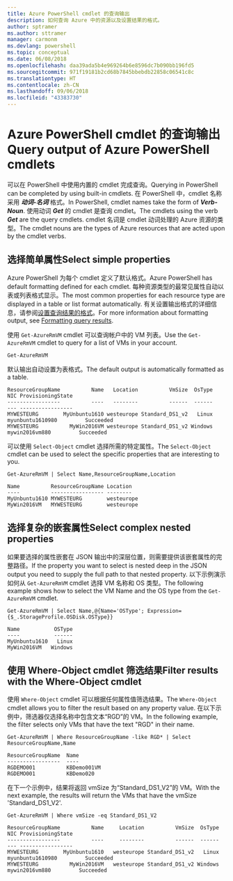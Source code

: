 ```yaml
---
title: Azure PowerShell cmdlet 的查询输出
description: 如何查询 Azure 中的资源以及设置结果的格式。
author: sptramer
ms.author: sttramer
manager: carmonm
ms.devlang: powershell
ms.topic: conceptual
ms.date: 06/08/2018
ms.openlocfilehash: daa39ada5b4e969264b6e8596dc7b090bb196fd5
ms.sourcegitcommit: 971f19181b2cd68b7845bbebdb22858c06541c8c
ms.translationtype: HT
ms.contentlocale: zh-CN
ms.lasthandoff: 09/06/2018
ms.locfileid: "43383730"
---
```

# <a name="query-output-of-azure-powershell-cmdlets"></a><span data-ttu-id="37630-103">Azure PowerShell cmdlet 的查询输出</span><span class="sxs-lookup"><span data-stu-id="37630-103">Query output of Azure PowerShell cmdlets</span></span>

<span data-ttu-id="37630-104">可以在 PowerShell 中使用内置的 cmdlet 完成查询。</span><span class="sxs-lookup"><span data-stu-id="37630-104">Querying in PowerShell can be completed by using built-in cmdlets.</span></span> <span data-ttu-id="37630-105">在 PowerShell 中，cmdlet 名称采用 **_动词-名词_** 格式。</span><span class="sxs-lookup"><span data-stu-id="37630-105">In PowerShell, cmdlet names take the form of **_Verb-Noun_**.</span></span> <span data-ttu-id="37630-106">使用动词 **_Get_** 的 cmdlet 是查询 cmdlet。</span><span class="sxs-lookup"><span data-stu-id="37630-106">The cmdlets using the verb **_Get_** are the query cmdlets.</span></span> <span data-ttu-id="37630-107">cmdlet 名词是 cmdlet 动词处理的 Azure 资源的类型。</span><span class="sxs-lookup"><span data-stu-id="37630-107">The cmdlet nouns are the types of Azure resources that are acted upon by the cmdlet verbs.</span></span>

## <a name="select-simple-properties"></a><span data-ttu-id="37630-108">选择简单属性</span><span class="sxs-lookup"><span data-stu-id="37630-108">Select simple properties</span></span>

<span data-ttu-id="37630-109">Azure PowerShell 为每个 cmdlet 定义了默认格式。</span><span class="sxs-lookup"><span data-stu-id="37630-109">Azure PowerShell has default formatting defined for each cmdlet.</span></span> <span data-ttu-id="37630-110">每种资源类型的最常见属性自动以表或列表格式显示。</span><span class="sxs-lookup"><span data-stu-id="37630-110">The most common properties for each resource type are displayed in a table or list format automatically.</span></span> <span data-ttu-id="37630-111">有关设置输出格式的详细信息，请参阅[设置查询结果的格式](formatting-output.md)。</span><span class="sxs-lookup"><span data-stu-id="37630-111">For more information about formatting output, see [Formatting query results](formatting-output.md).</span></span>

<span data-ttu-id="37630-112">使用 `Get-AzureRmVM` cmdlet 可以查询帐户中的 VM 列表。</span><span class="sxs-lookup"><span data-stu-id="37630-112">Use the `Get-AzureRmVM` cmdlet to query for a list of VMs in your account.</span></span>

```azurepowershell-interactive
Get-AzureRmVM
```

<span data-ttu-id="37630-113">默认输出自动设置为表格式。</span><span class="sxs-lookup"><span data-stu-id="37630-113">The default output is automatically formatted as a table.</span></span>

```output
ResourceGroupName          Name   Location          VmSize  OsType              NIC ProvisioningState
-----------------          ----   --------          ------  ------              --- -----------------
MYWESTEURG        MyUnbuntu1610 westeurope Standard_DS1_v2   Linux myunbuntu1610980         Succeeded
MYWESTEURG          MyWin2016VM westeurope Standard_DS1_v2 Windows   mywin2016vm880         Succeeded
```

<span data-ttu-id="37630-114">可以使用 `Select-Object` cmdlet 选择所需的特定属性。</span><span class="sxs-lookup"><span data-stu-id="37630-114">The `Select-Object` cmdlet can be used to select the specific properties that are interesting to you.</span></span>

```azurepowershell-interactive
Get-AzureRmVM | Select Name,ResourceGroupName,Location
```

```output
Name          ResourceGroupName Location
----          ----------------- --------
MyUnbuntu1610 MYWESTEURG        westeurope
MyWin2016VM   MYWESTEURG        westeurope
```

## <a name="select-complex-nested-properties"></a><span data-ttu-id="37630-115">选择复杂的嵌套属性</span><span class="sxs-lookup"><span data-stu-id="37630-115">Select complex nested properties</span></span>

<span data-ttu-id="37630-116">如果要选择的属性嵌套在 JSON 输出中的深层位置，则需要提供该嵌套属性的完整路径。</span><span class="sxs-lookup"><span data-stu-id="37630-116">If the property you want to select is nested deep in the JSON output you need to supply the full path to that nested property.</span></span> <span data-ttu-id="37630-117">以下示例演示如何从 `Get-AzureRmVM` cmdlet 选择 VM 名称和 OS 类型。</span><span class="sxs-lookup"><span data-stu-id="37630-117">The following example shows how to select the VM Name and the OS type from the `Get-AzureRmVM` cmdlet.</span></span>

```azurepowershell-interactive
Get-AzureRmVM | Select Name,@{Name='OSType'; Expression={$_.StorageProfile.OSDisk.OSType}}
```

```output
Name           OSType
----           ------
MyUnbuntu1610   Linux
MyWin2016VM   Windows
```

## <a name="filter-results-with-the-where-object-cmdlet"></a><span data-ttu-id="37630-118">使用 Where-Object cmdlet 筛选结果</span><span class="sxs-lookup"><span data-stu-id="37630-118">Filter results with the Where-Object cmdlet</span></span>

<span data-ttu-id="37630-119">使用 `Where-Object` cmdlet 可以根据任何属性值筛选结果。</span><span class="sxs-lookup"><span data-stu-id="37630-119">The `Where-Object` cmdlet allows you to filter the result based on any property value.</span></span> <span data-ttu-id="37630-120">在以下示例中，筛选器仅选择名称中包含文本“RGD”的 VM。</span><span class="sxs-lookup"><span data-stu-id="37630-120">In the following example, the filter selects only VMs that have the text "RGD" in their name.</span></span>

```azurepowershell-interactive
Get-AzureRmVM | Where ResourceGroupName -like RGD* | Select ResourceGroupName,Name
```

```output
ResourceGroupName  Name
-----------------  ----
RGDEMO001          KBDemo001VM
RGDEMO001          KBDemo020
```

<span data-ttu-id="37630-121">在下一个示例中，结果将返回 vmSize 为“Standard_DS1_V2”的 VM。</span><span class="sxs-lookup"><span data-stu-id="37630-121">With the next example, the results will return the VMs that have the vmSize 'Standard_DS1_V2'.</span></span>

```azurepowershell-interactive
Get-AzureRmVM | Where vmSize -eq Standard_DS1_V2
```

```output
ResourceGroupName          Name     Location          VmSize  OsType              NIC ProvisioningState
-----------------          ----     --------          ------  ------              --- -----------------
MYWESTEURG        MyUnbuntu1610   westeurope Standard_DS1_v2   Linux myunbuntu1610980         Succeeded
MYWESTEURG          MyWin2016VM   westeurope Standard_DS1_v2 Windows   mywin2016vm880         Succeeded
```